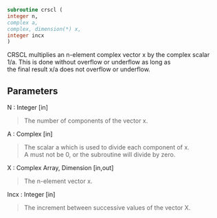 ```fortran  
subroutine crscl (  
integer n,  
complex a,  
complex, dimension(*) x,  
integer incx  
)  
```  
  
CRSCL multiplies an n-element complex vector x by the complex scalar  
1/a.  This is done without overflow or underflow as long as  
the final result x/a does not overflow or underflow.  
  
## Parameters  
N : Integer [in]  
> The number of components of the vector x.  
  
A : Complex [in]  
> The scalar a which is used to divide each component of x.  
> A must not be 0, or the subroutine will divide by zero.  
  
X : Complex Array, Dimension [in,out]  
> The n-element vector x.  
  
Incx : Integer [in]  
> The increment between successive values of the vector X.  
  
